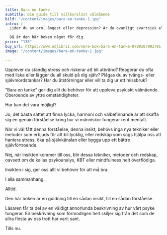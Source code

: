 ```yaml
---
title: Bara en tanke
subtitle: Din guide till villkorslöst välmående
bild: "/content/images/bara-en-tanke-1.jpg"
intro: |-
  Lider du av oro, ångest eller depression? Är du ovanligt svartsjuk eller vantrivs du på jobbet? Har du svårt att sova och vill undvika tabletterna?

  Då är den här boken något för dig.
price: "135"
buy_url: https://www.adlibris.com/se/e-bok/bara-en-tanke-9789187093791
image: "/content/images/bara-en-tanke-1.jpg"

---
```

Upplever du ständig stress och riskerar att bli utbränd? Reagerar du ofta med ilska eller lägger du all skuld på dig själv? Plågas du av tvångs- eller självmordstankar? Har du ätstörningar eller vill ta dig ur ett missbruk?

”Bara en tanke” ger dig allt du behöver för att uppleva psykiskt välmående. Oberoende av yttre omständigheter.

Hur kan det vara möjligt?

Jo, det bästa sättet att finna lycka, harmoni och välbefinnande är att skaffa sig en genuin förståelse kring hur vi människor fungerar rent mentalt.

När vi väl fått denna förståelse, denna insikt, behövs inga nya tekniker eller metoder som erbjuds för att bli lycklig, eller redskap som sägs hjälpa oss att hantera stress, öka på självkänslan eller bygga upp ett bättre självförtroende.

Nej, när insikten kommer till oss, blir dessa tekniker, metoder och redskap, oavsett om de kallas psykoanalys, KBT eller mindfulness helt överflödiga.

Insikten i sig, ger oss allt vi behöver för att må bra.

I alla sammanhang.

Alltid.

Den här boken är en guidning till en sådan insikt, till en sådan förståelse.

Läsaren får ta del av en väldigt annorlunda beskrivning av hur vårt psyke fungerar. En beskrivning som förmodligen helt skiljer sig från det som de allra flesta av oss trott har varit sant.

Tills nu.